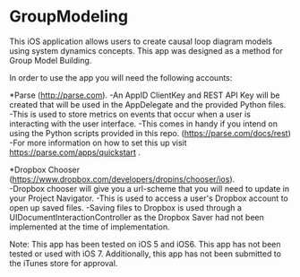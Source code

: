 GroupModeling
=============

This iOS application allows users to create causal loop diagram models using system dynamics concepts.  This app was designed as a method for Group Model Building.


In order to use the app you will need the following accounts:

*Parse (http://parse.com).
  -An AppID ClientKey and REST API Key will be created that will be used in the AppDelegate and the provided Python files.
  -This is used to store metrics on events that occur when a user is interacting with the user interface.
  -This comes in handy if you intend on using the Python scripts provided in this repo. (https://parse.com/docs/rest)
  -For more information on how to set this up visit https://parse.com/apps/quickstart . 
  

*Dropbox Chooser (https://www.dropbox.com/developers/dropins/chooser/ios).  
  -Dropbox chooser will give you a url-scheme that you will need to update in your Project Navigator.
  -This is used to access a user's Dropbox account to open up saved files. 
  -Saving files to Dropbox is used through a UIDocumentInteractionController as the Dropbox Saver had not been implemented at the time of implementation.

Note: This app has been tested on iOS 5 and iOS6. This app has not been tested or used with iOS 7.  Additionally, this app has not been submitted to the iTunes store for approval.
